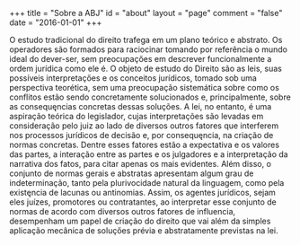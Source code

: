 +++
title = "Sobre a ABJ"
id = "about"
layout = "page" 
comment = "false"
date = "2016-01-01"
+++

O estudo tradicional do direito trafega em um plano teórico e abstrato. Os operadores são formados para raciocinar tomando por referência o mundo ideal do dever-ser, sem preocupaçőes em descrever funcionalmente a ordem jurídica como ele é. O objeto de estudo do Direito são as leis, suas possíveis interpretaçőes e os conceitos jurídicos, tomado sob uma perspectiva teorética, sem uma preocupação sistemática sobre como os conflitos estão sendo concretamente solucionados e, principalmente, sobre as consequęncias concretas dessas soluções. A lei, no entanto, é uma aspiração teórica do legislador, cujas interpretações são levadas em consideração pelo juiz ao lado de diversos outros fatores que interferem nos processos jurídicos de decisão e, por consequęncia, na criação de normas concretas. Dentre esses fatores estão a expectativa e os valores das partes, a interação entre as partes e os julgadores e a interpretação da narrativa dos fatos, para citar apenas os mais evidentes. Além disso, o conjunto de normas gerais e abstratas apresentam algum grau de indeterminação, tanto pela plurivocidade natural da linguagem, como pela existęncia de lacunas ou antinomias. Assim, os agentes jurídicos, sejam eles juízes, promotores ou contratantes, ao interpretar esse conjunto de normas de acordo com diversos outros fatores de influencia, desempenham um papel de criação do direito que vai além da simples aplicação mecânica de soluçőes prévia e abstratamente previstas na lei.